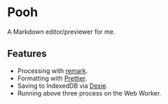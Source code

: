 # Pooh

A Markdown editor/previewer for me.

## Features

-   Processing with [remark](https://github.com/remarkjs/remark).
-   Formatting with [Prettier](https://github.com/prettier/prettier).
-   Saving to IndexedDB via [Dexie](https://github.com/dfahlander/Dexie.js/).
-   Running above three process on the Web Worker.
